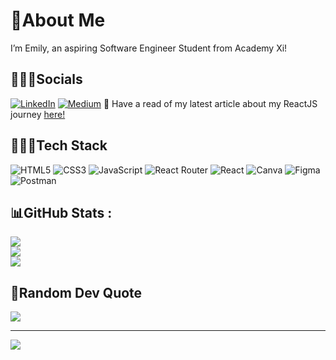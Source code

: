 # 💫About Me
I’m Emily, an aspiring Software Engineer Student from Academy Xi!

## 🧙🏻‍♀️Socials
[![LinkedIn](https://img.shields.io/badge/LinkedIn-%230077B5.svg?logo=linkedin&logoColor=white)](https://linkedin.com/in/https://linkedin.com/in/https://www.linkedin.com/in/emily-c-4793051b4/) [![Medium](https://img.shields.io/badge/Medium-12100E?logo=medium&logoColor=white)](https://medium.com/@https://medium.com/@emilychew) 
📜 Have a read of my latest article about my ReactJS journey [here!](https://medium.com/@emilychew/crux-games-e-commerce-app-my-reactjs-project-journey-2acd6b53412f)

## 👩🏻‍💻Tech Stack
![HTML5](https://img.shields.io/badge/html5-%23E34F26.svg?style=for-the-badge&logo=html5&logoColor=white) ![CSS3](https://img.shields.io/badge/css3-%231572B6.svg?style=for-the-badge&logo=css3&logoColor=white) ![JavaScript](https://img.shields.io/badge/javascript-%23323330.svg?style=for-the-badge&logo=javascript&logoColor=%23F7DF1E) ![React Router](https://img.shields.io/badge/React_Router-CA4245?style=for-the-badge&logo=react-router&logoColor=white) ![React](https://img.shields.io/badge/react-%2320232a.svg?style=for-the-badge&logo=react&logoColor=%2361DAFB) ![Canva](https://img.shields.io/badge/Canva-%2300C4CC.svg?style=for-the-badge&logo=Canva&logoColor=white) 	![Figma](https://img.shields.io/badge/figma-%23F24E1E.svg?style=for-the-badge&logo=figma&logoColor=white) ![Postman](https://img.shields.io/badge/Postman-FF6C37?style=for-the-badge&logo=postman&logoColor=white)
## 📊GitHub Stats :
![](https://github-readme-stats.vercel.app/api?username=emilychewsh&theme=synthwave&hide_border=false&include_all_commits=false&count_private=true)<br/>
![](https://github-readme-streak-stats.herokuapp.com/?user=emilychewsh&theme=synthwave&hide_border=false)<br/>
![](https://github-readme-stats.vercel.app/api/top-langs/?username=emilychewsh&theme=synthwave&hide_border=false&include_all_commits=false&count_private=true&layout=compact)

## 💌Random Dev Quote
![](https://quotes-github-readme.vercel.app/api?type=horizontal&theme=radical)

---
[![](https://visitcount.itsvg.in/api?id=emilychewsh&icon=7&color=5)](https://visitcount.itsvg.in)
